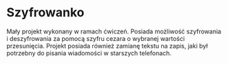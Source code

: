 # Szyfrowanko
Mały projekt wykonany w ramach ćwiczeń. 
Posiada możliwość szyfrowania i deszyfrowania za pomocą szyfru cezara o wybranej wartości przesunięcia. 
Projekt posiada również zamianę tekstu na zapis, jaki był potrzebny do pisania wiadomości w starszych telefonach.

